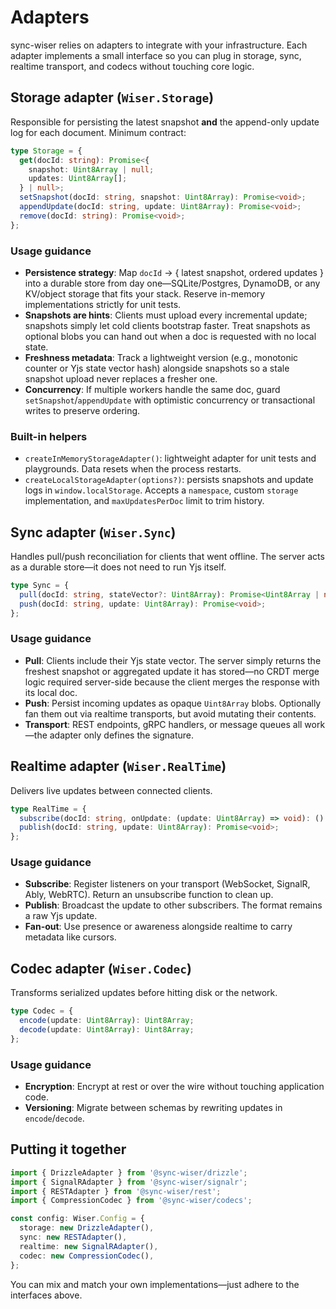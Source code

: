 # Adapters

sync-wiser relies on adapters to integrate with your infrastructure. Each adapter implements a small interface so you can plug in storage, sync, realtime transport, and codecs without touching core logic.

## Storage adapter (`Wiser.Storage`)

Responsible for persisting the latest snapshot **and** the append-only update log for each document. Minimum contract:

```ts
type Storage = {
  get(docId: string): Promise<{
    snapshot: Uint8Array | null;
    updates: Uint8Array[];
  } | null>;
  setSnapshot(docId: string, snapshot: Uint8Array): Promise<void>;
  appendUpdate(docId: string, update: Uint8Array): Promise<void>;
  remove(docId: string): Promise<void>;
};
```

### Usage guidance
- **Persistence strategy**: Map `docId` → { latest snapshot, ordered updates } into a durable store from day one—SQLite/Postgres, DynamoDB, or any KV/object storage that fits your stack. Reserve in-memory implementations strictly for unit tests.
- **Snapshots are hints**: Clients must upload every incremental update; snapshots simply let cold clients bootstrap faster. Treat snapshots as optional blobs you can hand out when a doc is requested with no local state.
- **Freshness metadata**: Track a lightweight version (e.g., monotonic counter or Yjs state vector hash) alongside snapshots so a stale snapshot upload never replaces a fresher one.
- **Concurrency**: If multiple workers handle the same doc, guard `setSnapshot`/`appendUpdate` with optimistic concurrency or transactional writes to preserve ordering.

### Built-in helpers
- `createInMemoryStorageAdapter()`: lightweight adapter for unit tests and playgrounds. Data resets when the process restarts.
- `createLocalStorageAdapter(options?)`: persists snapshots and update logs in `window.localStorage`. Accepts a `namespace`, custom `storage` implementation, and `maxUpdatesPerDoc` limit to trim history.

## Sync adapter (`Wiser.Sync`)

Handles pull/push reconciliation for clients that went offline. The server acts as a durable store—it does not need to run Yjs itself.

```ts
type Sync = {
  pull(docId: string, stateVector?: Uint8Array): Promise<Uint8Array | null>;
  push(docId: string, update: Uint8Array): Promise<void>;
};
```

### Usage guidance
- **Pull**: Clients include their Yjs state vector. The server simply returns the freshest snapshot or aggregated update it has stored—no CRDT merge logic required server-side because the client merges the response with its local doc.
- **Push**: Persist incoming updates as opaque `Uint8Array` blobs. Optionally fan them out via realtime transports, but avoid mutating their contents.
- **Transport**: REST endpoints, gRPC handlers, or message queues all work—the adapter only defines the signature.

## Realtime adapter (`Wiser.RealTime`)

Delivers live updates between connected clients.

```ts
type RealTime = {
  subscribe(docId: string, onUpdate: (update: Uint8Array) => void): () => void;
  publish(docId: string, update: Uint8Array): Promise<void>;
};
```

### Usage guidance
- **Subscribe**: Register listeners on your transport (WebSocket, SignalR, Ably, WebRTC). Return an unsubscribe function to clean up.
- **Publish**: Broadcast the update to other subscribers. The format remains a raw Yjs update.
- **Fan-out**: Use presence or awareness alongside realtime to carry metadata like cursors.

## Codec adapter (`Wiser.Codec`)

Transforms serialized updates before hitting disk or the network.

```ts
type Codec = {
  encode(update: Uint8Array): Uint8Array;
  decode(update: Uint8Array): Uint8Array;
};
```

### Usage guidance
- **Encryption**: Encrypt at rest or over the wire without touching application code.
- **Versioning**: Migrate between schemas by rewriting updates in `encode`/`decode`.

## Putting it together

```ts
import { DrizzleAdapter } from '@sync-wiser/drizzle';
import { SignalRAdapter } from '@sync-wiser/signalr';
import { RESTAdapter } from '@sync-wiser/rest';
import { CompressionCodec } from '@sync-wiser/codecs';

const config: Wiser.Config = {
  storage: new DrizzleAdapter(),
  sync: new RESTAdapter(),
  realtime: new SignalRAdapter(),
  codec: new CompressionCodec(),
};
```

You can mix and match your own implementations—just adhere to the interfaces above.
